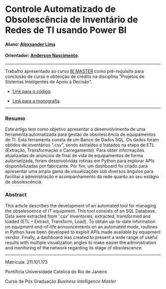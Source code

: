 # Controle Automatizado de Obsolescência de Inventário de Redes de TI usando Power BI

#### Aluno: [Alexsander Lima](https://github.com/aleglima71)
#### Orientador: [Anderson Nascimento](https://github.com/insightds).
---

Trabalho apresentado ao curso [BI MASTER](https://ica.puc-rio.ai/bi-master) como pré-requisito para conclusão de curso e obtenção de crédito na disciplina "Projetos de Sistemas Inteligentes de Apoio à Decisão".


- [Link para o código](https://github.com/aleglima71/bi-master-proj).

- [Link para a monografia](https://github.com/aleglima71/bi-master-proj/blob/main/ProjEoLSBC-Alexsander%20Lima.pdf).


---

### Resumo

Este artigo tem como objetivo apresentar o desenvolvimento de uma ferramenta automatizada para gestão de obsolescência de equipamentos de TI. Esta ferramenta consta de um Banco de Dados SQL. Os dados foram obtidos de inventários “.csv”, sendo extraídos e tratados na etapa de ETL (Extração, Transformação e Carregamento). Para obter informações atualizadas de anúncios de final de vida de equipamentos de forma automatizada, foram desenvolvidas rotinas em Python para explorar APIs disponibilizadas por fabricante. Por fim, um dashboard foi criado para apresentar uma ampla gama de visualizações sob diversos ângulos para facilitar a administração e acompanhamento da rede quanto ao seu estágio de obsolescência.

### Abstract

This article describes the development of an automated tool for managing the obsolescence of IT equipment. This tool consists of an SQL Database. Data were extracted from ‘.csv’ inventories, extracted, transformed and loaded (ETL – Extract, Transform, Load). To obtain up-to-date information on equipment end-of-life announcements on an automated mode, routines in Python have been developed to exploit APIs made available by equipment vendor. Finally, a dashboard was created to present a wide range of useful results with multiple visualization angles to make easier the administration and monitoring of the network regarding its stage of obsolescence.

---

Matrícula: 211.101.173

Pontifícia Universidade Católica do Rio de Janeiro

Curso de Pós Graduação *Business Intelligence Master*
